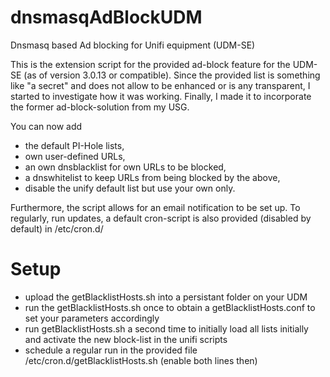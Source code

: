 # dnsmasqAdBlockUDM
Dnsmasq based Ad blocking for Unifi equipment (UDM-SE)

This is the extension script for the provided ad-block feature for the UDM-SE (as of version 3.0.13 or compatible).
Since the provided list is something like "a secret" and does not allow to be enhanced or is any transparent, I started to investigate how it was working.
Finally, I made it to incorporate the former ad-block-solution from my USG.

You can now add 
- the default PI-Hole lists, 
- own user-defined URLs, 
- an own dnsblacklist for own URLs to be blocked,
- a dnswhitelist to keep URLs from being blocked by the above,
- disable the unify default list but use your own only.

Furthermore, the script allows for an email notification to be set up.
To regularly, run updates, a default cron-script is also provided (disabled by default) in /etc/cron.d/

# Setup
- upload the getBlacklistHosts.sh into a persistant folder on your UDM
- run the getBlacklistHosts.sh once to obtain a getBlacklistHosts.conf to set your parameters accordingly
- run getBlacklistHosts.sh a second time to initially load all lists initially and activate the new block-list in the unifi scripts
- schedule a regular run in the provided file /etc/cron.d/getBlacklistHosts.sh (enable both lines then)
